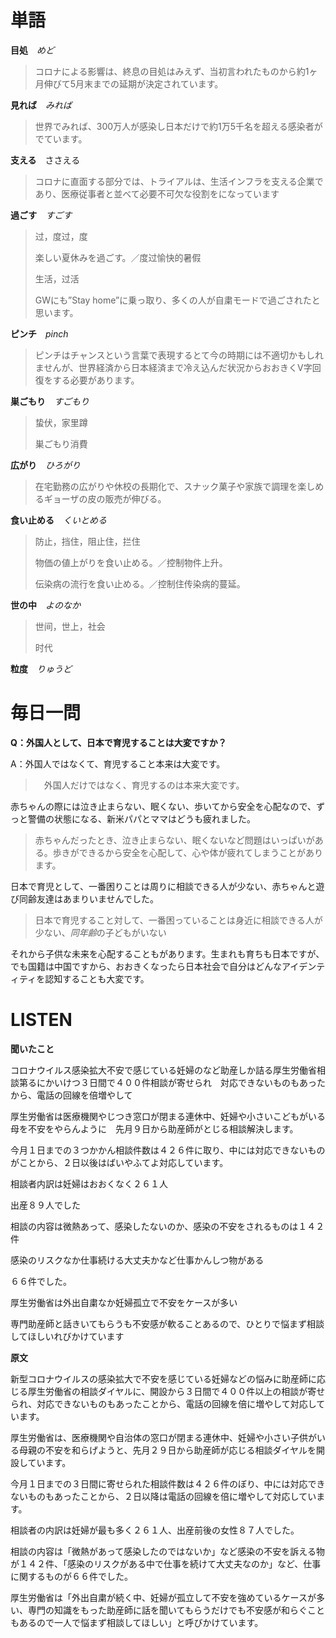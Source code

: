 # 単語

**目処**　*めど*

> コロナによる影響は、終息の目処はみえず、当初言われたものから約1ヶ月伸びて5月末までの延期が決定されています。

**見れば**　*みれば*

> 世界でみれば、300万人が感染し日本だけで約1万5千名を超える感染者がでています。

**支える**　ささえる

> コロナに直面する部分では、トライアルは、生活インフラを支える企業であり、医療従事者と並べて必要不可欠な役割をになっています

**過ごす**　*すごす*

> 过，度过，度
>
> 楽しい夏休みを過ごす。／度过愉快的暑假
>
> 生活，过活
>
> GWにも”Stay home”に乗っ取り、多くの人が自粛モードで過ごされたと思います。

**ピンチ**　*pinch*

> ピンチはチャンスという言葉で表現するとて今の時期には不適切かもしれませんが、世界経済から日本経済まで冷え込んだ状況からおおきくV字回復をする必要があります。

**巣ごもり**　*すごもり*

> 蛰伏，家里蹲
>
> 巣ごもり消費

**広がり**　*ひろがり*

> 在宅勤務の広がりや休校の長期化で、スナック菓子や家族で調理を楽しめるギョーザの皮の販売が伸びる。

**食い止める**　*くいとめる*

> 防止，挡住，阻止住，拦住
>
> 物価の値上がりを食い止める。／控制物件上升。
>
> 伝染病の流行を食い止める。／控制住传染病的蔓延。

**世の中**　*よのなか*

> 世间，世上，社会
>
> 时代

**粒度**　*りゅうど*



# 毎日一問

**Q：外国人として、日本で育児することは大変ですか？**

A：外国人ではなくて、育児すること本来は大変です。

> 　外国人だけではなく、育児するのは本来大変です。

赤ちゃんの際には泣き止まらない、眠くない、歩いてから安全を心配なので、ずっと警備の状態になる、新米パパとママはどうも疲れました。

> 赤ちゃんだったとき、泣き止まらない、眠くないなど問題はいっぱいがある。歩きができるから安全を心配して、心や体が疲れてしまうことがあります。

日本で育児として、一番困りことは周りに相談できる人が少ない、赤ちゃんと遊び同齢友達はあまりいませんでした。

> 日本で育児すること対して、一番困っていることは身近に相談できる人が少ない、*同年齢*の子どもがいない

それから子供な未来を心配することもがあります。生まれも育ちも日本ですが、でも国籍は中国ですから、おおきくなったら日本社会で自分はどんなアイデンティティを認知することも大変です。



# LISTEN

**聞いたこと**

コロナウイルス感染拡大不安で感じている妊婦のなど助産しか詰る厚生労働省相談第るにかいけつ３日間で４００件相談が寄せられ　対応できないものもあったから、電話の回線を倍増やして

厚生労働省は医療機関やじつき窓口が閉まる連休中、妊婦や小さいこどもがいる母を不安をやらんように　先月９日から助産師がとじる相談解決します。

今月１日までの３つかかん相談件数は４２６件に取り、中には対応できないものがことから、２日以後はばいやふてよ対応しています。

相談者内訳は妊婦はおおくなく２６１人

出産８９人でした

相談の内容は微熱あって、感染したないのか、感染の不安をされるものは１４２件

感染のリスクなか仕事続ける大丈夫かなど仕事かんしつ物がある

６６件でした。

厚生労働省は外出自粛なか妊婦孤立で不安をケースが多い

専門助産師と話きいてもらうも不安感が軟ることあるので、ひとりで悩まず相談してほしいれびかけています

**原文**

新型コロナウイルスの感染拡大で不安を感じている妊婦などの悩みに助産師に応じる厚生労働省の相談ダイヤルに、開設から３日間で４００件以上の相談が寄せられ、対応できないものもあったことから、電話の回線を倍に増やして対応しています。

厚生労働省は、医療機関や自治体の窓口が閉まる連休中、妊婦や小さい子供がいる母親の不安を和らげようと、先月２９日から助産師が応じる相談ダイヤルを開設しています。

今月１日までの３日間に寄せられた相談件数は４２６件のぼり、中には対応できないものもあったことから、２日以降は電話の回線を倍に増やして対応しています。

相談者の内訳は妊婦が最も多く２６１人、出産前後の女性８７人でした。

相談の内容は「微熱があって感染したのではないか」など感染の不安を訴える物が１４２件、「感染のリスクがある中で仕事を続けて大丈夫なのか」など、仕事に関するものが６６件でした。

厚生労働省は「外出自粛が続く中、妊婦が孤立して不安を強めているケースが多い、専門の知識をもった助産師に話を聞いてもらうだけでも不安感が和らぐこともあるので一人で悩まず相談してほしい」と呼びかけています。



